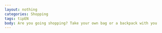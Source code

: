 ```yaml
---
layout: nothing
categories: Shopping
tags: tipEN
body: Are you going shopping? Take your own bag or a backpack with you. This way you will reduce the consumption of plastic bags that usually are thrown in the trash anyway.
---
```

